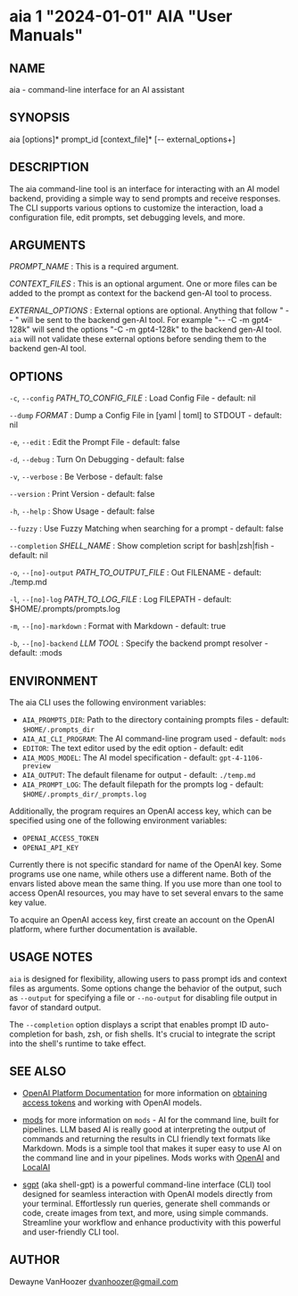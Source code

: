# aia 1 "2024-01-01" AIA "User Manuals"

## NAME
aia - command-line interface for an AI assistant  

## SYNOPSIS
aia [options]* prompt_id [context_file]* [-- external_options+]  

## DESCRIPTION

The aia command-line tool is an interface for interacting with an AI model backend, providing a simple way to send prompts and receive responses. The CLI supports various options to customize the interaction, load a configuration file, edit prompts, set debugging levels, and more.

## ARGUMENTS

*PROMPT_NAME*
: This is a required argument.

*CONTEXT_FILES*
: This is an optional argument.  One or more files can be added to the prompt as context for the backend gen-AI tool to process.

*EXTERNAL_OPTIONS*
: External options are optional.  Anything that follow " -- " will be sent to the backend gen-AI tool.  For example "-- -C -m gpt4-128k" will send the options "-C -m gpt4-128k" to the backend gen-AI tool.  `aia` will not validate these external options before sending them to the backend gen-AI tool.

## OPTIONS

`-c`, `--config` *PATH_TO_CONFIG_FILE*
: Load Config File - default: nil

`--dump` *FORMAT*
: Dump a Config File in [yaml | toml] to STDOUT - default: nil

`-e`, `--edit`
: Edit the Prompt File - default: false

`-d`, `--debug`
: Turn On Debugging - default: false

`-v`, `--verbose`
: Be Verbose - default: false

`--version`
: Print Version - default: false

`-h`, `--help`
: Show Usage - default: false

`--fuzzy`
: Use Fuzzy Matching when searching for a prompt - default: false

`--completion` *SHELL_NAME*
: Show completion script for bash|zsh|fish - default: nil

`-o`, `--[no]-output` *PATH_TO_OUTPUT_FILE*
: Out FILENAME - default: ./temp.md

`-l`, `--[no]-log` *PATH_TO_LOG_FILE*
: Log FILEPATH - default: $HOME/.prompts/prompts.log

`-m`, `--[no]-markdown`
: Format with Markdown - default: true

`-b`, `--[no]-backend` *LLM TOOL*
: Specify the backend prompt resolver - default: :mods

## ENVIRONMENT  
The aia CLI uses the following environment variables:

- `AIA_PROMPTS_DIR`: Path to the directory containing prompts files - default: `$HOME/.prompts_dir`
- `AIA_AI_CLI_PROGRAM`: The AI command-line program used - default: `mods`
- `EDITOR`: The text editor used by the edit option - default: edit
- `AIA_MODS_MODEL`: The AI model specification - default: `gpt-4-1106-preview`
- `AIA_OUTPUT`: The default filename for output - default: `./temp.md`
- `AIA_PROMPT_LOG`: The default filepath for the prompts log - default: `$HOME/.prompts_dir/_prompts.log`

Additionally, the program requires an OpenAI access key, which can be specified using one of the following environment variables:

- `OPENAI_ACCESS_TOKEN`
- `OPENAI_API_KEY`

Currently there is not specific standard for name of the OpenAI key.  Some programs use one name, while others use a different name.  Both of the envars listed above mean the same thing.  If you use more than one tool to access OpenAI resources, you may have to set several envars to the same key value.

To acquire an OpenAI access key, first create an account on the OpenAI platform, where further documentation is available.

## USAGE NOTES  
`aia` is designed for flexibility, allowing users to pass prompt ids and context files as arguments. Some options change the behavior of the output, such as `--output` for specifying a file or `--no-output` for disabling file output in favor of standard output.

The `--completion` option displays a script that enables prompt ID auto-completion for bash, zsh, or fish shells. It's crucial to integrate the script into the shell's runtime to take effect.

## SEE ALSO  
- [OpenAI Platform Documentation](https://platform.openai.com/docs/overview) for more information on [obtaining access tokens](https://platform.openai.com/account/api-keys) and working with OpenAI models.

- [mods](https://github.com/charmbracelet/mods) for more information on `mods` - AI for the command line, built for pipelines.  LLM based AI is really good at interpreting the output of commands and returning the results in CLI friendly text formats like Markdown. Mods is a simple tool that makes it super easy to use AI on the command line and in your pipelines. Mods works with [OpenAI](https://platform.openai.com/account/api-keys) and [LocalAI](https://github.com/go-skynet/LocalAI)

- [sgpt](https://github.com/tbckr/sgpt) (aka shell-gpt) is a powerful command-line interface (CLI) tool designed for seamless interaction with OpenAI models directly from your terminal. Effortlessly run queries, generate shell commands or code, create images from text, and more, using simple commands. Streamline your workflow and enhance productivity with this powerful and user-friendly CLI tool.

## AUTHOR

Dewayne VanHoozer <dvanhoozer@gmail.com>
